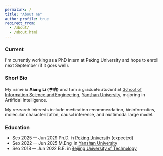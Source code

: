 ```yaml
---
permalink: /
title: "About me"
author_profile: true
redirect_from: 
  - /about/
  - /about.html
---
```


### Current
I'm currently working as a PhD intern at Peking University and hope to enroll next September (if it goes well).

### Short Bio
My name is **Xiang Li (李响)** and I am a graduate student at [School of Information Science and Engineering](https://ise.ysu.edu.cn/), [Yanshan University](https://www.ysu.edu.cn/), majoring in Artificial Intelligence. 

My research interests include medication recommendation, bioinformatics, molecular characterization, causal inference, and multimodal large model.

### Education
* Sep 2025 — Jun 2029 Ph.D. in [Peking University](https://www.pku.edu.cn/) (expected)
* Sep 2022 — Jun 2025 M.Eng. in [Yanshan University](https://www.ysu.edu.cn/)
* Sep 2018 — Jun 2022 B.E. in [Beijing University of Technology](https://www.bjut.edu.cn/)
